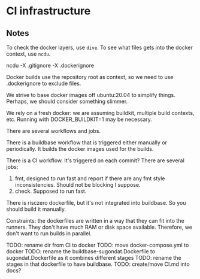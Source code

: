 # CI infrastructure

## Notes

To check the docker layers, use `dive`.
To see what files gets into the docker context, use `ncdu`.

ncdu -X .gitignore -X .dockerignore

Docker builds use the repository root as context, so we need to use .dockerignore to exclude files.

We strive to base docker images off ubuntu:20.04 to simplify things. Perhaps, we should consider something slimmer.

We rely on a fresh docker: we are assuming buildkit, multiple build contexts, etc.
Running with DOCKER_BUILDKIT=1 may be necessary.

There are several workflows and jobs.

There is a buildbase workflow that is triggered either manually or periodically. It builds the 
docker images used for the builds.

There is a CI workflow. It's triggered on each commit? There are several jobs:

1. fmt, designed to run fast and report if there are any fmt style inconsistencies. Should not be blocking I suppose.
2. check. Supposed to run fast.

There is risczero dockerfile, but it's not integrated into buildbase. So you should build it manually.

Constraints: the dockerfiles are written in a way that they can fit into the runners. They don't have
much RAM or disk space available. Therefore, we don't want to run builds in parallel.

TODO: rename dir from CI to docker
TODO: move docker-compose.yml to docker
TODO: rename the buildbase-sugondat.Dockerfile to sugondat.Dockerfile as it combines different stages
TODO: rename the stages in that dockerfile to have buildbase.
TODO: create/move CI.md into docs?

